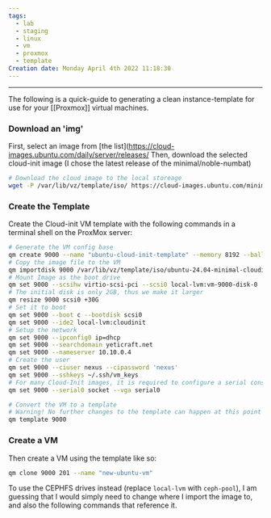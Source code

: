 ```yaml
---
tags:
  - lab
  - staging
  - linux
  - vm
  - proxmox
  - template
Creation date: Monday April 4th 2022 11:18:30
---
```

-----
The following is a quick-guide to generating a clean instance-template for use for your [[Proxmox]] virtual machines.
### Download an 'img'
First, select an image from [the list](https://cloud-images.ubuntu.com/daily/server/releases/
Then, download the selected cloud-init image (I chose the latest release of the minimal/noble-numbat)
```bash
# Download the cloud image to the local storeage
wget -P /var/lib/vz/template/iso/ https://cloud-images.ubuntu.com/minimal/releases/noble/release/ubuntu-24.04-minimal-cloudimg-amd64.img
```
### Create the Template
Create the Cloud-init VM template with the following commands in a terminal shell on the ProxMox server:
```bash
# Generate the VM config base
qm create 9000 --name "ubuntu-cloud-init-template" --memory 8192 --balloon 2048 --cores 2 --net0 virtio,bridge=vmbr0
# Copy the image file to the VM
qm importdisk 9000 /var/lib/vz/template/iso/ubuntu-24.04-minimal-cloudimg-amd64.img local-lvm
# Mount Image as the boot drive
qm set 9000 --scsihw virtio-scsi-pci --scsi0 local-lvm:vm-9000-disk-0
# The initial disk is only 2GB, thus we make it larger
qm resize 9000 scsi0 +30G
# Set it to boot
qm set 9000 --boot c --bootdisk scsi0
qm set 9000 --ide2 local-lvm:cloudinit
# Setup the network
qm set 9000 --ipconfig0 ip=dhcp
qm set 9000 --searchdomain yeticraft.net
qm set 9000 --nameserver 10.10.0.4
# Create the user
qm set 9000 --ciuser nexus --cipassword 'nexus'
qm set 9000 --sshkeys ~/.ssh/vm_keys
# For many Cloud-Init images, it is required to configure a serial console 
qm set 9000 --serial0 socket --vga serial0

# Convert the VM to a template
# Warning! No further changes to the template can happen at this point
qm template 9000
```
### Create a VM
Then create a VM using the template like so:
```bash
qm clone 9000 201 --name "new-ubuntu-vm"
```
To use the CEPHFS drives instead (replace `local-lvm` with `ceph-pool`), I am guessing that I would simply need to change where I import the image to, and also the following commands that reference it.